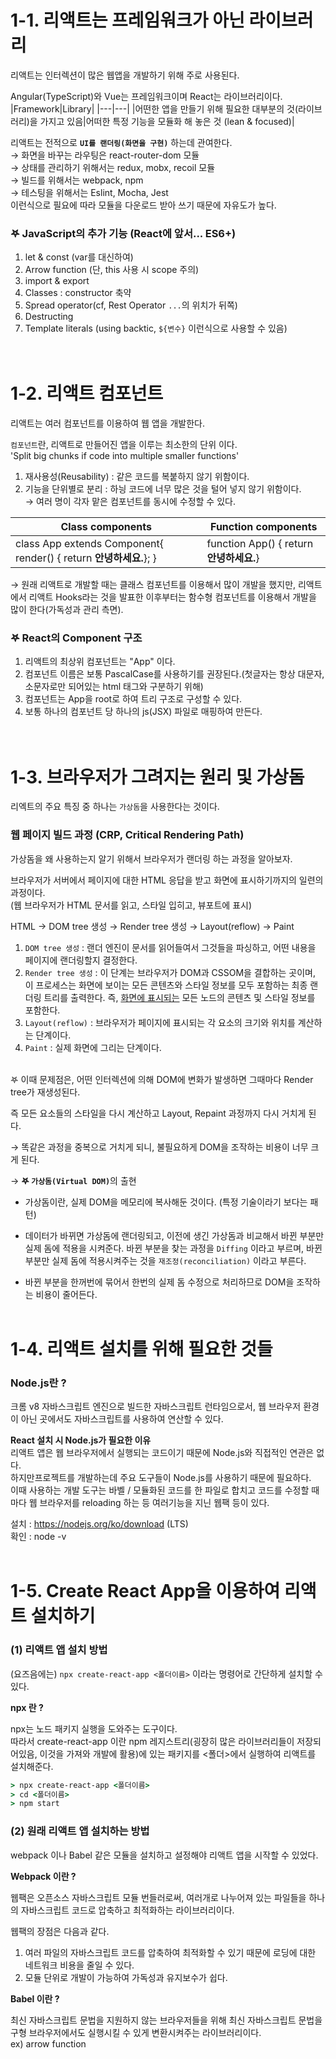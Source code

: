 # 1-1. 리액트는 프레임워크가 아닌 라이브러리

리액트는 인터렉션이 많은 웹앱을 개발하기 위해 주로 사용된다.

Angular(TypeScript)와 Vue는 프레임워크이며 React는 라이브러리이다.  
|Framework|Library|
|---|---|
|어떤한 앱을 만들기 위해 필요한 대부분의 것(라이브러리)을 가지고 있음|어떠한 특정 기능을 모듈화 해 놓은 것 (lean & focused)|

리액트는 전적으로 <b>`UI를 랜더링(화면을 구현)`</b> 하는데 관여한다.  
&rarr; 화면을 바꾸는 라우팅은 react-router-dom 모듈  
&rarr; 상태를 관리하기 위해서는 redux, mobx, recoil 모듈  
&rarr; 빌드를 위해서는 webpack, npm  
&rarr; 테스팅을 위해서는 Eslint, Mocha, Jest  
이런식으로 필요에 따라 모듈을 다운로드 받아 쓰기 때문에 자유도가 높다.

### 𖤐 JavaScript의 추가 기능 (React에 앞서... ES6+)

1. let & const (var를 대신하여)
2. Arrow function (단, this 사용 시 scope 주의)
3. import & export
4. Classes : constructor 축약
5. Spread operator(cf, Rest Operator `...`의 위치가 뒤쪽)
6. Destructing
7. Template literals (using backtic, `${변수}` 이런식으로 사용할 수 있음)  
   <br><br>

# 1-2. 리액트 컴포넌트

리액트는 여러 컴포넌트를 이용하여 웹 앱을 개발한다.

`컴포넌트`란, 리액트로 만들어진 앱을 이루는 최소한의 단위 이다.  
'Split big chunks if code into multiple smaller functions'

1. 재사용성(Reusability) : 같은 코드를 복붙하지 않기 위함이다.
2. 기능을 단위별로 분리 : 하닁 코드에 너무 많은 것을 털어 넣지 않기 위함이다.  
   &rarr; 여러 명이 각자 맡은 컴포넌트를 동시에 수정할 수 있다.

| Class components                                                      | Function components                         |
| --------------------------------------------------------------------- | ------------------------------------------- |
| class App extends Component{ render() { return <b>안녕하세요.</b>}; } | function App() { return <b>안녕하세요.</b>} |

&rarr; 원래 리액트로 개발할 때는 클래스 컴포넌트를 이용해서 많이 개발을 했지만, 리액트에서 리액트 Hooks라는 것을 발표한 이후부터는 함수형 컴포넌트를 이용해서 개발을 많이 한다(가독성과 관리 측면).

### 𖤐 React의 Component 구조

1. 리액트의 최상위 컴포넌트는 "App" 이다.
2. 컴포넌트 이름은 보통 PascalCase를 사용하기를 권장된다.(첫글자는 항상 대문자, 소문자로만 되어있는 html 태그와 구분하기 위해)
3. 컴포넌트는 App을 root로 하여 트리 구조로 구성할 수 있다.
4. 보통 하나의 컴포넌트 당 하나의 js(JSX) 파일로 매핑하여 만든다.  
   <br><br>

# 1-3. 브라우저가 그려지는 원리 및 가상돔

리엑트의 주요 특징 중 하나는 `가상돔`을 사용한다는 것이다.

### 웹 페이지 빌드 과정 (CRP, Critical Rendering Path)

가상돔을 왜 사용하는지 알기 위해서 브라우저가 랜더링 하는 과정을 알아보자.

브라우저가 서버에서 페이지에 대한 HTML 응답을 받고 화면에 표시하기까지의 일련의 과정이다.  
(웹 브라우저가 HTML 문서를 읽고, 스타일 입히고, 뷰포트에 표시)

HTML &rarr; DOM tree 생성 &rarr; Render tree 생성 &rarr; Layout(reflow) &rarr; Paint

1. `DOM tree 생성` : 랜더 엔진이 문서를 읽어들여서 그것들을 파싱하고, 어떤 내용을 페이지에 랜더링할지 결정한다.
2. `Render tree 생성` : 이 단계는 브라우저가 DOM과 CSSOM을 결합하는 곳이며, 이 프로세스는 화면에 보이는 모든 콘텐츠와 스타일 정보를 모두 포함하는 최종 랜더링 트리를 출력한다. 즉, <U>화면에 표시되는</U> 모든 노드의 콘텐츠 및 스타일 정보를 포함한다.
3. `Layout(reflow)` : 브라우저가 페이지에 표시되는 각 요소의 크기와 위치를 계산하는 단계이다.
4. `Paint` : 실제 화면에 그리는 단계이다.

<br>
𖤐 이때 문제점은, 어떤 인터렉션에 의해 DOM에 변화가 발생하면 그때마다 Render tree가 재생성된다.

즉 모든 요소들의 스타일을 다시 계산하고 Layout, Repaint 과정까지 다시 거치게 된다.

&rarr; 똑같은 과정을 중복으로 거치게 되니, 불필요하게 DOM을 조작하는 비용이 너무 크게 된다.

&rarr; <b> 𖤐 `가상돔(Virtual DOM)`</b>의 출현

- 가상돔이란, 실제 DOM을 메모리에 복사해둔 것이다. (특정 기술이라기 보다는 패턴)

- 데이터가 바뀌면 가상돔에 랜더링되고, 이전에 생긴 가상돔과 비교해서 바뀐 부분만 실제 돔에 적용을 시켜준다. 바뀐 부분을 찾는 과정을 `Diffing` 이라고 부르며, 바뀐 부분만 실제 돔에 적용시켜주는 것을 `재조정(reconciliation)` 이라고 부른다.

- 바뀐 부분을 한꺼번에 묶어서 한번의 실제 돔 수정으로 처리하므로 DOM을 조작하는 비용이 줄어든다.
  <br><br>

# 1-4. 리액트 설치를 위해 필요한 것들

### Node.js란 ?

크롬 v8 자바스크립트 엔진으로 빌드한 자바스크립트 런타임으로서, 웹 브라우저 환경이 아닌 곳에서도 자바스크립트를 사용하여 연산할 수 있다.

<b> React 설치 시 Node.js가 필요한 이유 </b>  
리액트 앱은 웹 브라우저에서 실행되는 코드이기 때문에 Node.js와 직접적인 연관은 없다.  
하지만프로젝트를 개발하는데 주요 도구들이 Node.js를 사용하기 때문에 필요하다.  
이때 사용하는 개발 도구는 바벨 / 모듈화된 코드를 한 파일로 합치고 코드를 수정할 때 마다 웹 브라우저를 reloading 하는 등 여러기능을 지닌 웹팩 등이 있다.

설치 : https://nodejs.org/ko/download (LTS)  
확인 : node -v
<br><br>

# 1-5. Create React App을 이용하여 리액트 설치하기

### (1) 리액트 앱 설치 방법

(요즈음에는) `npx create-react-app <폴더이름>` 이라는 명령어로 간단하게 설치할 수 있다.

<b> npx 란 ? </b>

npx는 노드 패키지 실행을 도와주는 도구이다.  
따라서 create-react-app 이란 npm 레지스트리(굉장히 많은 라이브러리들이 저장되어있음, 이것을 가져와 개발에 활용)에 있는 패키지를 <폴더>에서 실행하여 리액트를 설치해준다.

```cmd
> npx create-react-app <폴더이름>
> cd <폴더이름>
> npm start
```

### (2) 원래 리액트 앱 설치하는 방법

webpack 이나 Babel 같은 모듈을 설치하고 설정해야 리액트 앱을 시작할 수 있었다.

<b> Webpack 이란 ? </b>

웹팩은 오픈소스 자바스크립트 모듈 번들러로써, 여러개로 나누어져 있는 파일들을 하나의 자바스크립트 코드로 압축하고 최적화하는 라이브러리이다.

웹팩의 장점은 다음과 같다.

1. 여러 파일의 자바스크립트 코드를 압축하여 최적화할 수 있기 때문에 로딩에 대한 네트워크 비용을 줄일 수 있다.
2. 모듈 단위로 개발이 가능하여 가독성과 유지보수가 쉽다.

<b> Babel 이란 ? </b>

최신 자바스크립트 문법을 지원하지 않는 브라우저들을 위해 최신 자바스크립트 문법을 구형 브라우저에서도 실행시킬 수 있게 변환시켜주는 라이브러리이다.  
ex) arrow function
